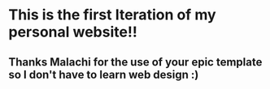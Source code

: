 # This is the first Iteration of my personal website!!
## Thanks Malachi for the use of your epic template so I don't have to learn web design :)
